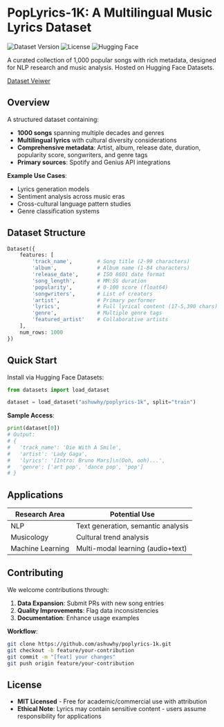 # PopLyrics-1K: A Multilingual Music Lyrics Dataset 

![Dataset Version](https://img.shields.io/badge/version-1.0-blue)
![License](https://img.shields.io/badge/license-MIT-green)
![Hugging Face](https://img.shields.io/badge/🤗-HuggingFace-yellow)

A curated collection of 1,000 popular songs with rich metadata, designed for NLP research and music analysis. Hosted on Hugging Face Datasets.

[Dataset Veiwer](https://huggingface.co/datasets/ashuwhy/poplyrics-1k/viewer/default/train)

## Overview
A structured dataset containing:
- **1000 songs** spanning multiple decades and genres
- **Multilingual lyrics** with cultural diversity considerations
- **Comprehensive metadata**: Artist, album, release date, duration, popularity score, songwriters, and genre tags
- **Primary sources**: Spotify and Genius API integrations

**Example Use Cases**:
- Lyrics generation models
- Sentiment analysis across music eras
- Cross-cultural language pattern studies
- Genre classification systems

## Dataset Structure
```python
Dataset({
    features: [
        'track_name',        # Song title (2-99 characters)
        'album',             # Album name (1-84 characters)
        'release_date',      # ISO 8601 date format
        'song_length',       # MM:SS duration
        'popularity',        # 0-100 score (float64)
        'songwriters',       # List of creators
        'artist',            # Primary performer
        'lyrics',            # Full lyrical content (17-5,390 chars)
        'genre',             # Multiple genre tags
        'featured_artist'    # Collaborative artists
    ],
    num_rows: 1000
})
```

## Quick Start
Install via Hugging Face Datasets:
```python
from datasets import load_dataset

dataset = load_dataset("ashuwhy/poplyrics-1k", split="train")
```

**Sample Access**:
```python
print(dataset[0])
# Output:
# {
#   'track_name': 'Die With A Smile',
#   'artist': 'Lady Gaga',
#   'lyrics': '[Intro: Bruno Mars]\n(Ooh, ooh)...',
#   'genre': ['art pop', 'dance pop', 'pop']
# }
```

## Applications
| Research Area         | Potential Use                          |
|-----------------------|----------------------------------------|
| NLP                   | Text generation, semantic analysis     |
| Musicology            | Cultural trend analysis                |
| Machine Learning      | Multi-modal learning (audio+text)      |

## Contributing
We welcome contributions through:
1. **Data Expansion**: Submit PRs with new song entries
2. **Quality Improvements**: Flag data inconsistencies
3. **Documentation**: Enhance usage examples

**Workflow**:
```bash
git clone https://github.com/ashuwhy/poplyrics-1k.git
git checkout -b feature/your-contribution
git commit -m "[feat] your changes"
git push origin feature/your-contribution
```

## License
- **MIT Licensed** - Free for academic/commercial use with attribution
- **Ethical Note**: Lyrics may contain sensitive content - users assume responsibility for applications
